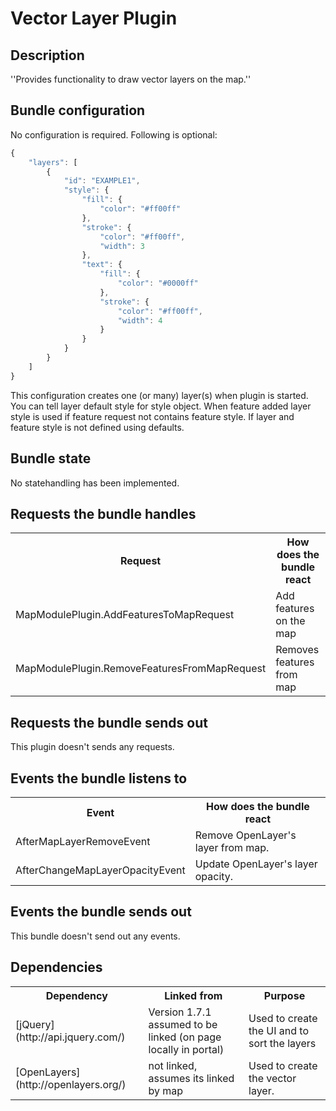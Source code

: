 # Vector Layer Plugin

## Description

''Provides functionality to draw vector layers on the map.''

## Bundle configuration

No configuration is required. Following is optional:
```javascript
{
    "layers": [    
        {
            "id": "EXAMPLE1",
            "style": {
                "fill": {
                    "color": "#ff00ff"
                },
                "stroke": {
                    "color": "#ff00ff",
                    "width": 3
                },
                "text": {
                    "fill": {
                        "color": "#0000ff"
                    },
                    "stroke": {
                        "color": "#ff00ff",
                        "width": 4
                    }
                }
            }
        }
    ]
}
```

This configuration creates one (or many) layer(s) when plugin is started. You can tell layer default style for style object. When feature added layer style is used if feature request not contains feature style. If layer and feature style is not defined using defaults.

## Bundle state

No statehandling has been implemented.

## Requests the bundle handles

<table class="table">
  <tr>
    <th>Request</th><th>How does the bundle react</th>
  </tr>
  <tr>
    <td>MapModulePlugin.AddFeaturesToMapRequest</td><td>Add features on the map</td>
  </tr>
  <tr>
    <td>MapModulePlugin.RemoveFeaturesFromMapRequest</td><td>Removes features from map</td>
  </tr>
</table>

## Requests the bundle sends out

This plugin doesn't sends any requests.

## Events the bundle listens to

<table class="table">
  <tr>
    <th> Event </th><th> How does the bundle react</th>
  </tr>
  <tr>
    <td> AfterMapLayerRemoveEvent </td><td> Remove OpenLayer's layer from map. </td>
  </tr>
  <tr>
    <td> AfterChangeMapLayerOpacityEvent </td><td> Update OpenLayer's layer opacity. </td>
  </tr>
  
</table>

## Events the bundle sends out

This bundle doesn't send out any events.

## Dependencies

<table class="table">
  <tr>
    <th>Dependency</th><th>Linked from</th><th>Purpose</th>
  </tr>
  <tr>
    <td> [jQuery](http://api.jquery.com/) </td>
    <td> Version 1.7.1 assumed to be linked (on page locally in portal) </td>
    <td> Used to create the UI and to sort the layers</td>
  </tr>
  <tr>
    <td>[OpenLayers](http://openlayers.org/)</td>
    <td>not linked, assumes its linked by map</td>
    <td>Used to create the vector layer.</td>
  </tr>
</table>

